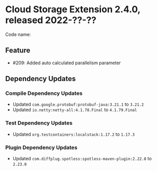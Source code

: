 # Cloud Storage Extension 2.4.0, released 2022-??-??

Code name:

## Feature

* #209: Added auto calculated parallelism parameter

## Dependency Updates

### Compile Dependency Updates

* Updated `com.google.protobuf:protobuf-java:3.21.1` to `3.21.2`
* Updated `io.netty:netty-all:4.1.78.Final` to `4.1.79.Final`

### Test Dependency Updates

* Updated `org.testcontainers:localstack:1.17.2` to `1.17.3`

### Plugin Dependency Updates

* Updated `com.diffplug.spotless:spotless-maven-plugin:2.22.8` to `2.23.0`

